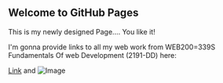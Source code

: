 ## Welcome to GitHub Pages

This is my newly designed Page.... You like it!

I'm gonna provide links to all my web work from WEB200=339S Fundamentals Of web Development  (2191-DD) here:

[Link](url) and ![Image](src)
```
